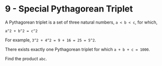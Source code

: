 # 9 - Special Pythagorean Triplet

A Pythagorean triplet is a set of three natural numbers, `a < b < c`, for which,

```
a^2 + b^2 = c^2
```

For example, `3^2 + 4^2 = 9 + 16 = 25 = 5^2`.

There exists exactly one Pythagorean triplet for which `a + b + c = 1000`.

Find the product `abc`.
